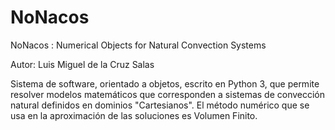 # NoNacos
NoNacos : Numerical Objects for Natural Convection Systems

Autor: Luis Miguel de la Cruz Salas

Sistema de software, orientado a objetos, escrito en Python 3, que permite resolver 
modelos matemáticos que corresponden a sistemas de convección natural definidos en
dominios "Cartesianos". El método numérico que se usa en la aproximación de las 
soluciones es Volumen Finito. 
